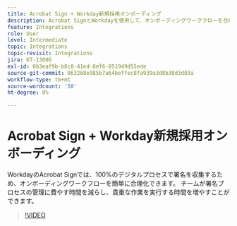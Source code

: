 ```yaml
---
title: Acrobat Sign + Workday新規採用オンボーディング
description: Acrobat SignとWorkdayを使用して、オンボーディングワークフローを合理化する方法について説明します
feature: Integrations
role: User
level: Intermediate
topic: Integrations
topic-revisit: Integrations
jira: KT-13006
exl-id: 0b3eaf9b-b8c8-41ed-8ef6-851949d55ede
source-git-commit: 063268e985b7a64beffec8fa939a3d8b38d3d03a
workflow-type: tm+mt
source-wordcount: '58'
ht-degree: 0%

---
```


# Acrobat Sign + Workday新規採用オンボーディング

WorkdayのAcrobat Signでは、100%のデジタルプロセスで署名を収集するため、オンボーディングワークフローを簡単に合理化できます。 チームが署名プロセスの管理に費やす時間を減らし、貴重な作業を実行する時間を増やすことができます。

>[!VIDEO](https://video.tv.adobe.com/v/3446634?quality=12&learn=on&hidetitle=true&captions=jpn)
